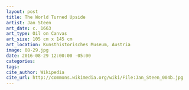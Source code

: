 ```yaml
---
layout: post
title: The World Turned Upside
artist: Jan Steen
art_date: c. 1663
art_type: Oil on Canvas
art_size: 105 cm x 145 cm
art_location: Kunsthistorisches Museum, Austria
image: 08-29.jpg
date: 2016-08-29 12:00:00 -05:00
categories:
tags:
cite_author: Wikipedia
cite_url: http://commons.wikimedia.org/wiki/File:Jan_Steen_004b.jpg
---
```

